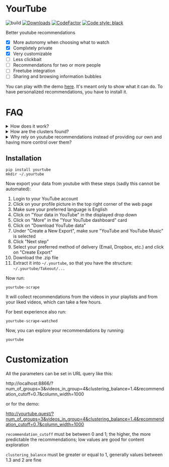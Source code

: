 # YourTube

![build](https://github.com/filyp/YourTube/actions/workflows/build.yml/badge.svg)
[![Downloads](https://pepy.tech/badge/yourtube)](https://pepy.tech/project/yourtube)
[![CodeFactor](https://www.codefactor.io/repository/github/filyp/yourtube/badge)](https://www.codefactor.io/repository/github/filyp/yourtube)
[![Code style: black](https://img.shields.io/badge/code%20style-black-000000.svg)](https://github.com/psf/black)


Better youtube recommendations

- [x] More autonomy when choosing what to watch
- [x] Complxtely private
- [x] Very customizable
- [ ] Less clickbait
- [ ] Recommendations for two or more people
- [ ] Freetube integration
- [ ] Sharing and browsing information bubbles

You can play with the demo [here](http://yourtube.quest). It's meant only to show what it can do. To have personalized recommendations, you have to install it.

# FAQ

<details>
  <summary>How does it work?</summary>
  
- For every video you have liked on youtube, its recommended videos are collected. 
- This way, we create a graph, where two videos are connected if one recomends the other. 
- Now we divide this graph into clusters (groups of videos around common theme). For example we can have a  `folk rock` cluster, or a `science podcasts` cluster or a `travel vlogs` cluster.
- Small clusters are a part of larger clusters. For example `folk rock` and `boomer rock` are inside of `rock` cluster, and `rock` is inside `music`. 
- This forms a tree, with big branches (like `music`), splitting into smaller and smaller branches and twigs.
- Now, to choose what to watch you can start at the trunk, and "climb" this tree, by choosing which branch to go into.
- Note, that some clusters are too big to be clearly labeled, but by looking at the videos in them, you can usually get a general idea about this cluster's theme.
</details>

<details>
  <summary>How are the clusters found?</summary>

- When a group of videos is densely connected, it's assumed do be a cluster. When two clusters are well connected, they are joined into a bigger cluster. The exact method we use is [here](https://github.com/filyp/krakow).
</details>

<details>
  <summary>Why rely on youtube recommendations instead of providing our own and having more control over them?</summary>

- Creating a recommender system from scratch is much harder than you may think at first. In addition to having accurate recommendations, you also have to defend against attacks, like click farms trying to boost some content, or intelligence agencies spreading misinformation. You also have to detect illegal or NSFL stuff, and filter it out. See [this](https://www.youtube.com/watch?v=1PGm8LslEb4) to get a sense of how hard this is.
- Another critical problem is the network effect. To build a good recommender system, we need data from a lot of users. To have a lot of users, we need a good recommender system.
- For these reasons, it's better to start with an existing recomender system as a "bottom layer", and then build any new features we want, on top of it. 
</details>

## Installation

```
pip install yourtube
mkdir ~/.yourtube
```

Now export your data from youtube with these steps (sadly this cannot be automated):
1. Login to your YouTube account
2. Click on your profile picture in the top right corner of the web page
3. Make sure your preferred language is English
4. Click on "Your data in YouTube" in the displayed drop down
5. Click on "More" in the "Your YouTube dashboard" card
6. Click on "Download YouTube data"
7. Under "Create a New Export", make sure "YouTube and YouTube Music" is selected
8. Click "Next step"
9. Select your preferred method of delivery (Email, Dropbox, etc.) and click on "Create Export"
10. Download the .zip file
11. Extract it into `~/.yourtube`, so that you have the structure: `~/.yourtube/Takeout/...`

Now run:
```
yourtube-scrape
```

It will collect recommendations from the videos in your playlists and from your liked videos, which can take a few hours.

For best experience also run:
```
yourtube-scrape-watched
```

Now, you can explore your recommendations by running:
```
yourtube
```

# Customization

All the parameters can be set in URL query like this: 

http://localhost:8866/?num_of_groups=3&videos_in_group=4&clustering_balance=1.4&recommendation_cutoff=0.7&column_width=1000

or for the demo:

http://yourtube.quest/?num_of_groups=3&videos_in_group=4&clustering_balance=1.4&recommendation_cutoff=0.7&column_width=1000

`recommendation_cutoff` must be between 0 and 1; the higher, the more predictable the recommendations; low values are good for content exploration

`clustering_balance` must be greater or equal to 1, generally values between 1.3 and 2 are fine
